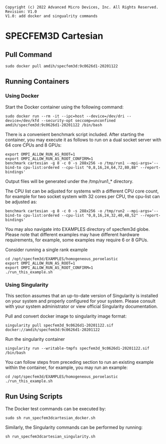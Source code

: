 ```
Copyright (c) 2022 Advanced Micro Devices, Inc. All Rights Reserved.
Revision: V1.0
V1.0: add docker and singualrity commands
```
# SPECFEM3D Cartesian

## Pull Command

```
sudo docker pull amdih/specfem3d:9c0626d1-20201122
```
## Running Containers
### Using Docker
Start the Docker container using the following command:
```
sudo docker run --rm -it --ipc=host --device=/dev/dri --device=/dev/kfd --security-opt seccomp=unconfined amdih/specfem3d:9c0626d1-20201122 /bin/bash
```
There is a convenient benchmark script included. After starting the container, you may execute it as follows to run on a dual socket server with 64 core CPUs and 8 GPUs:
```
export OMPI_ALLOW_RUN_AS_ROOT=1
export OMPI_ALLOW_RUN_AS_ROOT_CONFIRM=1
benchmark cartesian -g 8 -c 0 -s 288x256 -o /tmp/run1 --mpi-args='--bind-to cpu-list:ordered --cpu-list "0,8,16,24,64,72,80,88" --report-bindings'
```
Output files will be generated under the /tmp/run1_* directory.

The CPU list can be adjusted for systems with a different CPU core count, for example for two socket system with 32 cores per CPU, the cpu-list can be adjusted as:
```
benchmark cartesian -g 8 -c 0 -s 288x256 -o /tmp/run2 --mpi-args='--bind-to cpu-list:ordered --cpu-list "0,8,16,24,32,40,48,52" --report-bindings'
```
You may also navigate into EXAMPLES directory of specfem3d globe. Please note that different examples may have different hardware requirements, for example, some examples may require 6 or 8 GPUs.

Consider running a single rank example
```
cd /opt/specfem3d/EXAMPLES/homogeneous_poroelastic
export OMPI_ALLOW_RUN_AS_ROOT=1
export OMPI_ALLOW_RUN_AS_ROOT_CONFIRM=1
./run_this_example.sh
```
### Using Singularity
This section assumes that an up-to-date version of Singularity is installed on your system and properly configured for your system. Please consult with your system administrator or view official Singularity documentation.

Pull and convert docker image to singularity image format:
```
singularity pull specfem3d_9c0626d1-20201122.sif docker://amdih/specfem3d:9c0626d1-20201122
```
Run the singularity container
```
singularity run --writable-tmpfs specfem3d_9c0626d1-20201122.sif /bin/bash
```
You can follow steps from preceding section to run an existing example within the container, for example, you may run an example:
```
cd /opt/specfem3d/EXAMPLES/homogeneous_poroelastic
./run_this_example.sh
```
## Run Using Scripts
The Docker test commands can be executed by:
```
sudo sh run_specfem3dcartesian_docker.sh
``` 
Similarly, the Singularity commands can be performed by running:
```
sh run_specfem3dcartesian_singularity.sh
